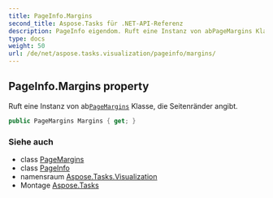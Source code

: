 ```yaml
---
title: PageInfo.Margins
second_title: Aspose.Tasks für .NET-API-Referenz
description: PageInfo eigendom. Ruft eine Instanz von abPageMargins Klasse die Seitenränder angibt.
type: docs
weight: 50
url: /de/net/aspose.tasks.visualization/pageinfo/margins/
---
```

## PageInfo.Margins property

Ruft eine Instanz von ab[`PageMargins`](../../pagemargins/) Klasse, die Seitenränder angibt.

```csharp
public PageMargins Margins { get; }
```

### Siehe auch

* class [PageMargins](../../pagemargins/)
* class [PageInfo](../)
* namensraum [Aspose.Tasks.Visualization](../../pageinfo/)
* Montage [Aspose.Tasks](../../../)


